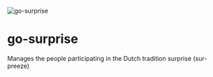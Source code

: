 ![go-surprise](https://raw.githubusercontent.com/battlebas/go-surprise/master/SurpriseLogo.png)
# go-surprise
Manages the people participating in the Dutch tradition surprise (sur-preeze)
